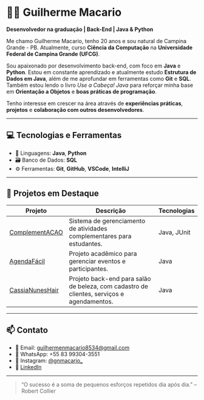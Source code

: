 # 👨‍💻 Guilherme Macario

**Desenvolvedor na graduação | Back-End | Java & Python**

Me chamo Guilherme Macario, tenho 20 anos e sou natural de Campina Grande - PB. Atualmente, curso **Ciência da Computação** na **Universidade Federal de Campina Grande (UFCG)**.

Sou apaixonado por desenvolvimento back-end, com foco em **Java** e **Python**. Estou em constante aprendizado e atualmente estudo **Estrutura de Dados em Java**, além de me aprofundar em ferramentas como **Git** e **SQL**. Também estou lendo o livro *Use a Cabeça! Java* para reforçar minha base em **Orientação a Objetos** e **boas práticas de programação**.

Tenho interesse em crescer na área através de **experiências práticas**, **projetos** e **colaboração com outros desenvolvedores**.

---

## 💻 Tecnologias e Ferramentas
- 🧠 Linguagens: **Java**, **Python**
- 🗃️ Banco de Dados: **SQL**
- ⚙️ Ferramentas: **Git**, **GitHub**, **VSCode**, **IntelliJ**

---

## 🚀 Projetos em Destaque

| Projeto | Descrição | Tecnologias |
|--------|-----------|-------------|
| [ComplementACAO](https://github.com/usguilherme/ComplementACAO) | Sistema de gerenciamento de atividades complementares para estudantes. | Java, JUnit |
| [AgendaFácil](https://github.com/usguilherme/AgendaFacil) | Projeto acadêmico para gerenciar eventos e participantes. | Java |
| [CassiaNunesHair](https://github.com/usguilherme/CassiaNunesHair) | Projeto back-end para salão de beleza, com cadastro de clientes, serviços e agendamentos. | Java | 

---

## 📫 Contato

- 📧 Email: guilhermenmacario8534@gmail.com  
- 📱 WhatsApp: +55 83 99304-3551  
- 📸 Instagram: [@gnmacario_](https://www.instagram.com/gnmacario_/)
- 💼 [LinkedIn](https://www.linkedin.com/in/guilherme-macario/)

---

> “O sucesso é a soma de pequenos esforços repetidos dia após dia.” – Robert Collier
